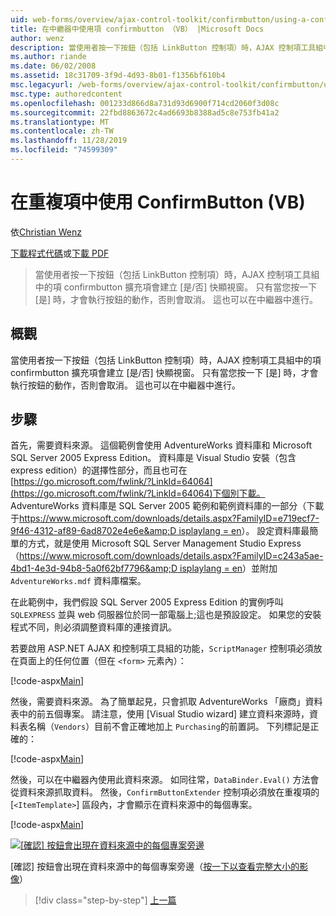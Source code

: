 ```yaml
---
uid: web-forms/overview/ajax-control-toolkit/confirmbutton/using-a-confirmbutton-in-a-repeater-vb
title: 在中繼器中使用項 confirmbutton （VB） |Microsoft Docs
author: wenz
description: 當使用者按一下按鈕（包括 LinkButton 控制項）時，AJAX 控制項工具組中的項 confirmbutton 擴充項會建立 [是/否] 快顯視窗。 只有在是 。
ms.author: riande
ms.date: 06/02/2008
ms.assetid: 18c31709-3f9d-4d93-8b01-f1356bf610b4
msc.legacyurl: /web-forms/overview/ajax-control-toolkit/confirmbutton/using-a-confirmbutton-in-a-repeater-vb
msc.type: authoredcontent
ms.openlocfilehash: 001233d866d8a731d93d6900f714cd2060f3d08c
ms.sourcegitcommit: 22fbd8863672c4ad6693b8388ad5c8e753fb41a2
ms.translationtype: MT
ms.contentlocale: zh-TW
ms.lasthandoff: 11/28/2019
ms.locfileid: "74599309"
---
```

# <a name="using-a-confirmbutton-in-a-repeater-vb"></a>在重複項中使用 ConfirmButton (VB)

依[Christian Wenz](https://github.com/wenz)

[下載程式代碼](https://download.microsoft.com/download/8/6/d/86dea6c6-bb92-4fa6-aa14-f8c0f82100f5/ConfirmButton1.vb.zip)或[下載 PDF](https://download.microsoft.com/download/b/6/a/b6ae89ee-df69-4c87-9bfb-ad1eb2b23373/confirmbutton1VB.pdf)

> 當使用者按一下按鈕（包括 LinkButton 控制項）時，AJAX 控制項工具組中的項 confirmbutton 擴充項會建立 [是/否] 快顯視窗。 只有當您按一下 [是] 時，才會執行按鈕的動作，否則會取消。 這也可以在中繼器中進行。

## <a name="overview"></a>概觀

當使用者按一下按鈕（包括 LinkButton 控制項）時，AJAX 控制項工具組中的項 confirmbutton 擴充項會建立 [是/否] 快顯視窗。 只有當您按一下 [是] 時，才會執行按鈕的動作，否則會取消。 這也可以在中繼器中進行。

## <a name="steps"></a>步驟

首先，需要資料來源。 這個範例會使用 AdventureWorks 資料庫和 Microsoft SQL Server 2005 Express Edition。 資料庫是 Visual Studio 安裝（包含 express edition）的選擇性部分，而且也可在[https://go.microsoft.com/fwlink/?LinkId=64064](https://go.microsoft.com/fwlink/?LinkId=64064)下個別下載。 AdventureWorks 資料庫是 SQL Server 2005 範例和範例資料庫的一部分（下載于[https://www.microsoft.com/downloads/details.aspx?FamilyID=e719ecf7-9f46-4312-af89-6ad8702e4e6e&amp;D isplaylang = en](https://www.microsoft.com/downloads/details.aspx?FamilyID=e719ecf7-9f46-4312-af89-6ad8702e4e6e&amp;DisplayLang=en)）。 設定資料庫最簡單的方式，就是使用 Microsoft SQL Server Management Studio Express （[https://www.microsoft.com/downloads/details.aspx?FamilyID=c243a5ae-4bd1-4e3d-94b8-5a0f62bf7796&amp;D isplaylang = en](https://www.microsoft.com/downloads/details.aspx?FamilyID=c243a5ae-4bd1-4e3d-94b8-5a0f62bf7796&amp;DisplayLang=en)）並附加 `AdventureWorks.mdf` 資料庫檔案。

在此範例中，我們假設 SQL Server 2005 Express Edition 的實例呼叫 `SQLEXPRESS` 並與 web 伺服器位於同一部電腦上;這也是預設設定。 如果您的安裝程式不同，則必須調整資料庫的連接資訊。

若要啟用 ASP.NET AJAX 和控制項工具組的功能，`ScriptManager` 控制項必須放在頁面上的任何位置（但在 `<form>` 元素內）：

[!code-aspx[Main](using-a-confirmbutton-in-a-repeater-vb/samples/sample1.aspx)]

然後，需要資料來源。 為了簡單起見，只會抓取 AdventureWorks 「廠商」資料表中的前五個專案。 請注意，使用 [Visual Studio wizard] 建立資料來源時，資料表名稱（`Vendors`）目前不會正確地加上 `Purchasing`的前置詞。 下列標記是正確的：

[!code-aspx[Main](using-a-confirmbutton-in-a-repeater-vb/samples/sample2.aspx)]

然後，可以在中繼器內使用此資料來源。 如同往常，`DataBinder.Eval()` 方法會從資料來源抓取資料。 然後，`ConfirmButtonExtender` 控制項必須放在重複項的 [`<ItemTemplate>`] 區段內，才會顯示在資料來源中的每個專案。

[!code-aspx[Main](using-a-confirmbutton-in-a-repeater-vb/samples/sample3.aspx)]

[![[確認] 按鈕會出現在資料來源中的每個專案旁邊](using-a-confirmbutton-in-a-repeater-vb/_static/image2.png)](using-a-confirmbutton-in-a-repeater-vb/_static/image1.png)

[確認] 按鈕會出現在資料來源中的每個專案旁邊（[按一下以查看完整大小的影像](using-a-confirmbutton-in-a-repeater-vb/_static/image3.png)）

> [!div class="step-by-step"]
> [上一篇](using-a-confirmbutton-in-a-repeater-cs.md)

